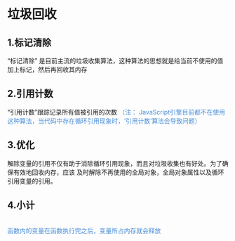 
# 垃圾回收

## 1.标记清除
“标记清除” 是目前主流的垃圾收集算法，这种算法的思想就是给当前不使用的值加上标记，然后再回收其内存
## 2.引用计数
“引用计数”跟踪记录所有值被引用的次数
<font color=#478cd6>（注： JavaScript引擎目前都不在使用这种算法，当代码中存在循环引用现象时，‘引用计数’算法会导致问题）</font>

## 3.优化
解除变量的引用不仅有助于消除循环引用现象，而且对垃圾收集也有好处。为了确保有效地回收内存，应该
及时解除不再使用的全局对象，全局对象属性以及循环引用变量的引用。

## 4.小计
<br/>
<font color=#478cd6>函数内的变量在函数执行完之后，变量所占内存就会释放</font>
